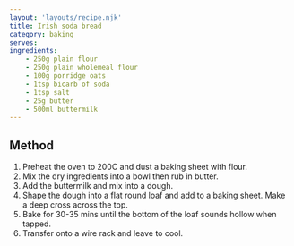 ```yaml
---
layout: 'layouts/recipe.njk'
title: Irish soda bread
category: baking
serves: 
ingredients:
    - 250g plain flour
    - 250g plain wholemeal flour
    - 100g porridge oats
    - 1tsp bicarb of soda
    - 1tsp salt
    - 25g butter
    - 500ml buttermilk
---
```


## Method
1. Preheat the oven to 200C and dust a baking sheet with flour.
2. Mix the dry ingredients into a bowl then rub in butter.
3. Add the buttermilk and mix into a dough.
4. Shape the dough into a flat round loaf and add to a baking sheet. Make a deep cross across the top.
5. Bake for 30-35 mins until the bottom of the loaf sounds hollow when tapped.
6. Transfer onto a wire rack and leave to cool.
